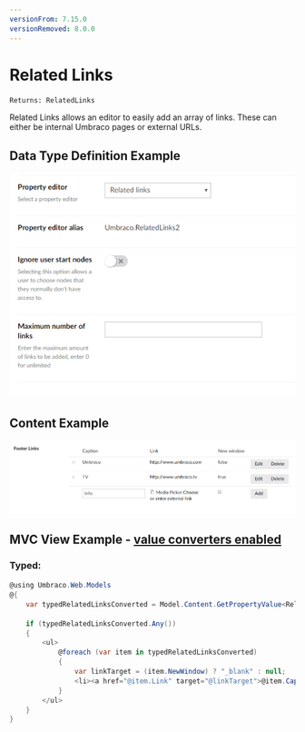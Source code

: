 ```yaml
---
versionFrom: 7.15.0
versionRemoved: 8.0.0
---
```


# Related Links

`Returns: RelatedLinks`

Related Links allows an editor to easily add an array of links. These can either be internal Umbraco pages or external URLs.

## Data Type Definition Example

![Related Links Data Type Definition](images/Related-Links-DataType-7.15.png)

## Content Example

![Media Picker Content](images/Related-Links2-Content.png)

## MVC View Example - [value converters enabled](../../../Setup/Upgrading/760-breaking-changes.md#property-value-converters-u4-7318)

### Typed:

```csharp
@using Umbraco.Web.Models
@{
    var typedRelatedLinksConverted = Model.Content.GetPropertyValue<RelatedLinks>("footerLinks");

    if (typedRelatedLinksConverted.Any())
    {
        <ul>
            @foreach (var item in typedRelatedLinksConverted)
            {
                var linkTarget = (item.NewWindow) ? "_blank" : null;
                <li><a href="@item.Link" target="@linkTarget">@item.Caption</a></li>
            }
        </ul>
    }
}
```
